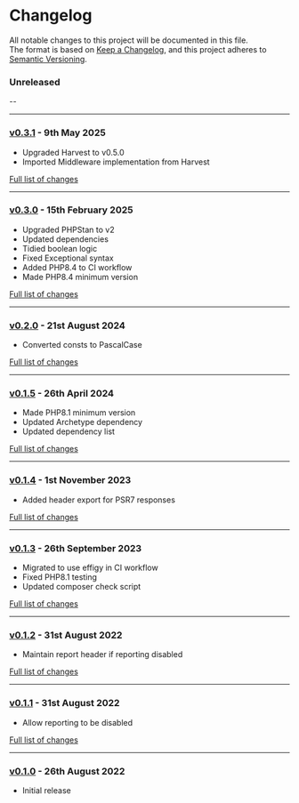 # Changelog

All notable changes to this project will be documented in this file.<br>
The format is based on [Keep a Changelog](https://keepachangelog.com/en/1.0.0/),
and this project adheres to [Semantic Versioning](https://semver.org/spec/v2.0.0.html).

### Unreleased
--

---

### [v0.3.1](https://github.com/decodelabs/sanctum/commits/v0.3.1) - 9th May 2025

- Upgraded Harvest to v0.5.0
- Imported Middleware implementation from Harvest

[Full list of changes](https://github.com/decodelabs/sanctum/compare/v0.3.0...v0.3.1)

---

### [v0.3.0](https://github.com/decodelabs/sanctum/commits/v0.3.0) - 15th February 2025

- Upgraded PHPStan to v2
- Updated dependencies
- Tidied boolean logic
- Fixed Exceptional syntax
- Added PHP8.4 to CI workflow
- Made PHP8.4 minimum version

[Full list of changes](https://github.com/decodelabs/sanctum/compare/v0.2.0...v0.3.0)

---

### [v0.2.0](https://github.com/decodelabs/sanctum/commits/v0.2.0) - 21st August 2024

- Converted consts to PascalCase

[Full list of changes](https://github.com/decodelabs/sanctum/compare/v0.1.5...v0.2.0)

---

### [v0.1.5](https://github.com/decodelabs/sanctum/commits/v0.1.5) - 26th April 2024

- Made PHP8.1 minimum version
- Updated Archetype dependency
- Updated dependency list

[Full list of changes](https://github.com/decodelabs/sanctum/compare/v0.1.4...v0.1.5)

---

### [v0.1.4](https://github.com/decodelabs/sanctum/commits/v0.1.4) - 1st November 2023

- Added header export for PSR7 responses

[Full list of changes](https://github.com/decodelabs/sanctum/compare/v0.1.3...v0.1.4)

---

### [v0.1.3](https://github.com/decodelabs/sanctum/commits/v0.1.3) - 26th September 2023

- Migrated to use effigy in CI workflow
- Fixed PHP8.1 testing
- Updated composer check script

[Full list of changes](https://github.com/decodelabs/sanctum/compare/v0.1.2...v0.1.3)

---

### [v0.1.2](https://github.com/decodelabs/sanctum/commits/v0.1.2) - 31st August 2022

- Maintain report header if reporting disabled

[Full list of changes](https://github.com/decodelabs/sanctum/compare/v0.1.1...v0.1.2)

---

### [v0.1.1](https://github.com/decodelabs/sanctum/commits/v0.1.1) - 31st August 2022

- Allow reporting to be disabled

[Full list of changes](https://github.com/decodelabs/sanctum/compare/v0.1.0...v0.1.1)

---

### [v0.1.0](https://github.com/decodelabs/sanctum/commits/v0.1.0) - 26th August 2022

- Initial release
